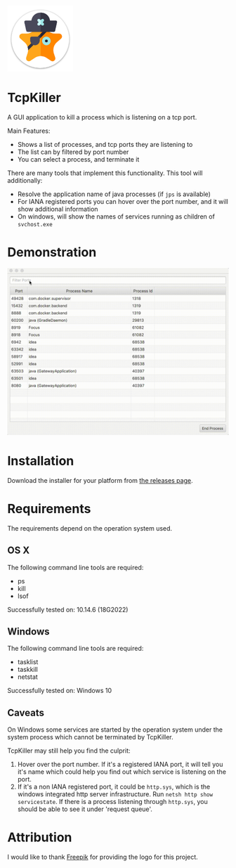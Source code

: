 <img src="https://raw.githubusercontent.com/ayedo/tcpkiller/master/src/main/deploy/package/linux/TcpKiller.png?token=ABEFFFQDQAVYXRAQF3JGPGS6QDESA" width="150" height="150" alt="logo">

# TcpKiller

A GUI application to kill a process which is listening on a tcp port.

Main Features:
 - Shows a list of processes, and tcp ports they are listening to
 - The list can by filtered by port number
 - You can select a process, and terminate it
 
There are many tools that implement this functionality. This tool will additionally:

 - Resolve the application name of java processes (if `jps` is available)
 - For IANA registered ports you can hover over the port number, and it will show additional information
 - On windows, will show the names of services running as children of `svchost.exe`

# Demonstration

<img src="https://raw.githubusercontent.com/ayedo/tcpkiller/master/screencaptures/basic-demonstration.gif?token=ABEFFFRQETGKEPZ2BVEHDVK6QDF4O" width="640" height="380px"/>

# Installation

Download the installer for your platform from [the releases page](https://github.com/ayedo/tcpkiller/releases).

# Requirements

The requirements depend on the operation system used.

## OS X

The following command line tools are required:

 - ps
 - kill
 - lsof
 
 Successfully tested on: 10.14.6 (18G2022)
 
## Windows

The following command line tools are required:

 - tasklist
 - taskkill
 - netstat

Successfully tested on: Windows 10

## Caveats

On Windows some services are started by the operation system under the system process which cannot be terminated by TcpKiller.

TcpKiller may still help you find the culprit:
1. Hover over the port number. If it's a registered IANA port, it will tell you it's name which could help you find out which service is listening on the port.
2. If it's a non IANA registered port, it could be `http.sys`, which is the windows integrated http server infrastructure. Run `netsh http show servicestate`. If there is a process listening through `http.sys`, you should be able to see it under 'request queue'.

# Attribution

I would like to thank [Freepik](https://www.flaticon.com/free-icon/star_1747901) for providing the logo for this project.
